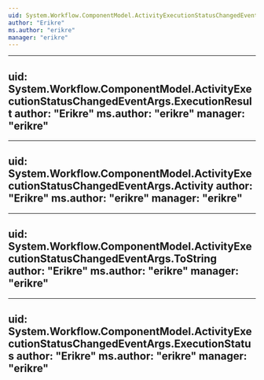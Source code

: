 ```yaml
---
uid: System.Workflow.ComponentModel.ActivityExecutionStatusChangedEventArgs
author: "Erikre"
ms.author: "erikre"
manager: "erikre"
---
```


---
uid: System.Workflow.ComponentModel.ActivityExecutionStatusChangedEventArgs.ExecutionResult
author: "Erikre"
ms.author: "erikre"
manager: "erikre"
---

---
uid: System.Workflow.ComponentModel.ActivityExecutionStatusChangedEventArgs.Activity
author: "Erikre"
ms.author: "erikre"
manager: "erikre"
---

---
uid: System.Workflow.ComponentModel.ActivityExecutionStatusChangedEventArgs.ToString
author: "Erikre"
ms.author: "erikre"
manager: "erikre"
---

---
uid: System.Workflow.ComponentModel.ActivityExecutionStatusChangedEventArgs.ExecutionStatus
author: "Erikre"
ms.author: "erikre"
manager: "erikre"
---
